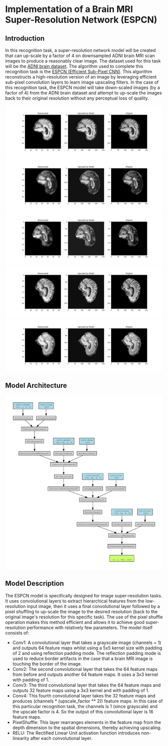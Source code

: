 # Implementation of a Brain MRI Super-Resolution Network (ESPCN)

## Introduction
In this recognition task, a super-resolution network model will be created that can up-scale by a factor of 4 on downsampled ADNI brain MRI scan images to produce a reasonably clear image. The dataset used for this task will be the [ADNI brain dataset](https://adni.loni.usc.edu/). The algorithm used to complete this recognition task is the [ESPCN (Efficient Sub-Pixel CNN)](https://keras.io/examples/vision/super_resolution_sub_pixel/). This algorithm reconstructs a high-resolution version of an image by leveraging
efficient sub-pixel convolution layers to learn image upscaling filters. In the case of this recognition task, the ESPCN model will take down-scaled images (by a factor of 4) from the ADNI brain dataset and attempt to up-scale the images back to their original resolution without any perceptual loss of quality. 

![Figure 1 displaying a comparison between the down-scaled image, up-scaled image by the model, and the original image.](images/Figure_1.png?raw=true "Model performance 1")
![Figure 2 displaying a comparison between the down-scaled image, up-scaled image by the model, and the original image.](images/Figure_2.png?raw=true "Model performance 2")
![Figure 3 displaying a comparison between the down-scaled image, up-scaled image by the model, and the original image.](images/Figure_3.png?raw=true "Model performance 3")
![Figure 4 displaying a comparison between the down-scaled image, up-scaled image by the model, and the original image.](images/Figure_4.png?raw=true "Model performance 4")
![Figure 5 displaying a comparison between the down-scaled image, up-scaled image by the model, and the original image.](images/Figure_5.png?raw=true "Model performance 5")

## Model Architecture
![Model architecture](images/Digraph.png?raw=true "Torchviz visualisation of the ESPCN model.")

## Model Description
The ESPCN model is specifically designed for image super-resolution tasks. It uses convolutional layers to extract hierarchical features from the low-resolution input image, then it uses a final convolutional layer followed by a pixel shuffling to up-scale the image to the desired resolution (back to the original image's resolution for this specific task). The use of the pixel shuffle operation makes this method efficient and allows it to achieve good super-resolution performance with relatively few parameters. The model itself consists of:

* Conv1: A convolutional layer that takes a grayscale image (channels = 1) and outputs 64 feature maps whilst using a 5x5 kernel size with padding of 2 and using reflection padding mode. The reflection padding mode is used to reduce border artifacts in the case that a brain MRI image is touching the border of the image.
* Conv2: The second convolutional layer that takes the 64 feature maps from before and outputs another 64 feature maps. It uses a 3x3 kernel with padding of 1.
* Conv3: The third convolutional layer that takes the 64 feature maps and outputs 32 feature maps using a 3x3 kernel and with padding of 1.
* Conv4: This fourth convolutional layer takes the 32 feature maps and produces (channels * (upscale_factor ** 2)) feature maps. In this case of this particular recognition task, the channels is 1 (since grayscale) and the upscale factor is 4. So the output of this convolutional layer is 16 feature maps.
* PixelShuffle: This layer rearranges elements in the feature map from the depth dimension to the spatial dimensions, thereby achieving upscaling.
* RELU: The Rectified Linear Unit activation function introduces non-linearity after each convolutional layer.